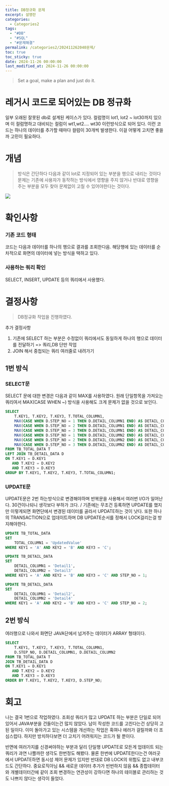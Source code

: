 ```yaml
---
title: DB정규화 문제
excerpt: 설명란
categories:
  - Categories2
tags:
  - "#DB"
  - "#SQL"
  - "#문제해결"
permalink: /categories2/202411262040문제/
toc: true
toc_sticky: true
date: 2024-11-26 00:00:00
last_modified_at: 2024-11-26 00:00:00
---
```

> Set a goal, make a plan and just do it.

# 레거시 코드로 되어있는 DB 정규화
일부 오래된 잘못된 db로 설계된 케이스가 있다.  컬럼명이 lot1, lot2 ~ lot30까지 있으며 이 컬럼명하고 대비되는 컬럼이 wt1,wt2.... wt30 이런방식으로 되어 있다. 이런 코드는 하나의 데이터를 추가할 때마다 컬럼이 30개씩 발생한다. 이걸 어떻게 고치면 좋을까 고민이 필요하다.


# 개념
> 방식은 간단하다 다음과 같이 lot로 지정되어 있는 부분을 행으로 내리는 것이다 문제는 기존에 사용자가 동작하는 방식에서 영향을 주지 않거나 반대로 영향을 주는 부분을 모두 찾아 문제없이 고칠 수 있어야한다는 것이다.

![](_md파일/Pasted%20image%2020241126210532.png)


# 확인사항
### 기존 코드 형태
코드는 다음과 데이터를 하나의 행으로 결과를 조회한다음. 해당행에 있는 데이터를 순차적으로 화면의 데이터에 넣는 방식을 택하고 있다.

### 사용하는 쿼리 확인
SELECT, INSERT, UPDATE 등의 쿼리에서 사용했다.


# 결정사항
> DB정규화 작업을 진행하였다.

추가 결정사항
1. 기존에 SELECT 하는 부분은 수정없이 쿼리에서도 동일하게 하나의 행으로 데이터를 전달하기 => 쿼리,DB 단만 작업
2. JOIN 해서 중첩되는 쿼리 여러줄로 내려가기


## 1번 방식
### SELECT문
SELECT 문에 대한 변경은 다음과 같이 MAX를 사용하였다. 원래 단일항목을 가져오는 쿼리여서 MAX(CASE WHEN ~)  방식을 사용해도 크게 문제가 없을 것으로 보인다.
```SQL
SELECT 
    T.KEY1, T.KEY2, T.KEY3, T.TOTAL_COLUMN1,
    MAX(CASE WHEN D.STEP_NO = 1 THEN D.DETAIL_COLUMN1 END) AS DETAIL_COLUMN1_1,
    MAX(CASE WHEN D.STEP_NO = 2 THEN D.DETAIL_COLUMN1 END) AS DETAIL_COLUMN1_2,
    MAX(CASE WHEN D.STEP_NO = 3 THEN D.DETAIL_COLUMN1 END) AS DETAIL_COLUMN1_3,
    MAX(CASE WHEN D.STEP_NO = 1 THEN D.DETAIL_COLUMN2 END) AS DETAIL_COLUMN2_1,
    MAX(CASE WHEN D.STEP_NO = 2 THEN D.DETAIL_COLUMN2 END) AS DETAIL_COLUMN2_2,
    MAX(CASE WHEN D.STEP_NO = 3 THEN D.DETAIL_COLUMN2 END) AS DETAIL_COLUMN2_3
FROM TB_TOTAL_DATA T
LEFT JOIN TB_DETAIL_DATA D
ON T.KEY1 = D.KEY1
   AND T.KEY2 = D.KEY2
   AND T.KEY3 = D.KEY3
GROUP BY T.KEY1, T.KEY2, T.KEY3, T.TOTAL_COLUMN1;

```

### UPDATE문
UPDATE문은 2번 하는방식으로 변경해야하며 반복문을 사용해서 여러번 I/O가 일어난다. 30건이나되니 생각보다 부하가 크다. / 기존에는 무조건 등록하면 UPDATE를 했지만 이렇게되면 화면단에서 변경된 데이터를 골라서 UPDATE하는 것이 낫다. 또한 하나의 TRANSACTION으로 업데이트하며 DB UPDATE순서를 정해서 LOCK걸리는걸 방지해야한다.
```SQL
UPDATE TB_TOTAL_DATA
SET 
    TOTAL_COLUMN1 = 'UpdatedValue'
WHERE KEY1 = 'A' AND KEY2 = 'B' AND KEY3 = 'C';

UPDATE TB_DETAIL_DATA
SET 
    DETAIL_COLUMN1 = 'Detail1',
    DETAIL_COLUMN2 = 'Detail3'
WHERE KEY1 = 'A' AND KEY2 = 'B' AND KEY3 = 'C' AND STEP_NO = 1;

UPDATE TB_DETAIL_DATA
SET 
    DETAIL_COLUMN1 = 'Detail2',
    DETAIL_COLUMN2 = 'Detail4'
WHERE KEY1 = 'A' AND KEY2 = 'B' AND KEY3 = 'C' AND STEP_NO = 2;
```


## 2번 방식
여러행으로 나와서 화면단 JAVA단에서 넘겨주는 데이터가 ARRAY 형태이다.
```SQL
SELECT 
    T.KEY1, T.KEY2, T.KEY3, T.TOTAL_COLUMN1,
    D.STEP_NO, D.DETAIL_COLUMN1, D.DETAIL_COLUMN2
FROM TB_TOTAL_DATA T
JOIN TB_DETAIL_DATA D
ON T.KEY1 = D.KEY1
   AND T.KEY2 = D.KEY2
   AND T.KEY3 = D.KEY3
ORDER BY T.KEY1, T.KEY2, T.KEY3, D.STEP_NO;
```



# 회고
나는 결국 1번으로 작업하였다. 조회성 쿼리가 많고 UPDATE 하는 부분은 단일로 되어 있어서 JAVA부분을 건들이는건 많지 않았다.
남이 작성한 코드를 고친다는건 상당히 고된 일이다. 이미 돌아가고 있는 시스템을 개선하는 작업은 혹여나 에러가 걸릴까봐 더 조심스럽다. 하지만 방치하다보면 더 고치기 어려워지는 코드가 될 뿐이다.

반면에 여러가지를 신경써야하는 부분과 달리 단일행 UPDATE로 모든게 업데이트 되는 쿼리가 과연 나쁠까란 생각도 한번정도 해봤다. 물론 한번에 UPDATE한다는건 여러곳에서 UPDATE하면 동시성 제어 문제가 있지만 반대로 DB LOCK의 위험도 없고 내부코드도 간단하다. 중요로직아님 && 새로운 데이터 추가가 빈번하지 않음 && 종합데이터와 개별데이터간에 같이 조회 변경하는 연관성이 강하다면 하나의 테이블로 관리하는 것도 나쁘지 않다는 생각이 들었다.











































































































































































































































































































































































































































































































































































































































































































































































































































































































































































































































































































































































































































































































































































































































































































































































































































































































































































































































